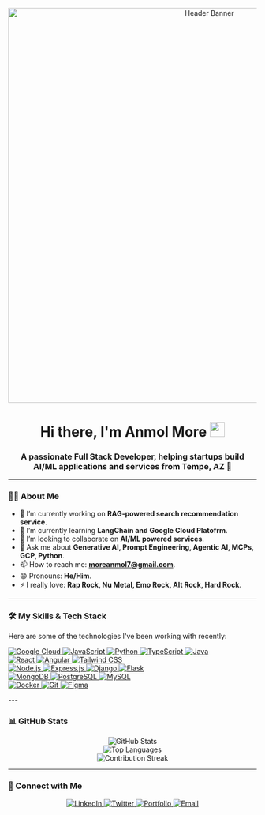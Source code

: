 <p align="center">
  <img src="[LINK_TO_YOUR_HEADER_IMAGE_OR_GIF]" alt="Header Banner" width="800"/>
</p>

<div id="header" align="center">
  <h1>
    Hi there, I'm Anmol More
    <img src="https://media.giphy.com/media/hvRJCLFzcasrR4ia7z/giphy.gif" width="30px"/>
  </h1>
  <h3>A passionate Full Stack Developer, helping startups build AI/ML applications and services from Tempe, AZ 📍</h3>
</div>

---

### 👨‍💻 About Me

- 🔭 I’m currently working on **RAG-powered search recommendation service**.
- 🌱 I’m currently learning **LangChain and Google Cloud Platofrm**.
- 👯 I’m looking to collaborate on **AI/ML powered services**.
- 💬 Ask me about **Generative AI, Prompt Engineering, Agentic AI, MCPs, GCP, Python**.
- 📫 How to reach me: **moreanmol7@gmail.com**.
- 😄 Pronouns: **He/Him**.
- ⚡ I really love: **Rap Rock, Nu Metal, Emo Rock, Alt Rock, Hard Rock**.

---

### 🛠️ My Skills & Tech Stack

Here are some of the technologies I've been working with recently:

<p align="left">
  <a href="https://cloud.google.com" target="_blank" rel="noreferrer">
    <img src="https://img.shields.io/badge/Google_Cloud-4285F4?style=for-the-badge&logo=google-cloud&logoColor=white" alt="Google Cloud"/>
  </a>
  <a href="https://developer.mozilla.org/en-US/docs/Web/JavaScript" target="_blank" rel="noreferrer">
    <img src="https://img.shields.io/badge/JavaScript-F7DF1E?style=for-the-badge&logo=javascript&logoColor=black" alt="JavaScript"/>
  </a>
  <a href="https://www.python.org" target="_blank" rel="noreferrer">
    <img src="https://img.shields.io/badge/Python-3776AB?style=for-the-badge&logo=python&logoColor=white" alt="Python"/>
  </a>
  <a href="https://www.typescriptlang.org/" target="_blank" rel="noreferrer">
    <img src="https://img.shields.io/badge/TypeScript-3178C6?style=for-the-badge&logo=typescript&logoColor=white" alt="TypeScript"/>
  </a>
  <a href="https://www.java.com" target="_blank" rel="noreferrer"> 
    <img src="https://img.shields.io/badge/Java-ED8B00?style=for-the-badge&logo=openjdk&logoColor=white" alt="Java"/>
  </a>
  
  <br/>
  
  <a href="https://reactjs.org/" target="_blank" rel="noreferrer"> 
    <img src="https://img.shields.io/badge/React-61DAFB?style=for-the-badge&logo=react&logoColor=black" alt="React"/>
  </a>
  <a href="https://angular.io/" target="_blank" rel="noreferrer">
    <img src="https://img.shields.io/badge/Angular-DD0031?style=for-the-badge&logo=angular&logoColor=white" alt="Angular"/>
  </a>
  <a href="https://tailwindcss.com/" target="_blank" rel="noreferrer">
    <img src="https://img.shields.io/badge/Tailwind_CSS-38B2AC?style=for-the-badge&logo=tailwind-css&logoColor=white" alt="Tailwind CSS"/>
  </a>

  <br/>
  
  <a href="https://nodejs.org" target="_blank" rel="noreferrer"> 
    <img src="https://img.shields.io/badge/Node.js-339933?style=for-the-badge&logo=node.js&logoColor=white" alt="Node.js"/>
  </a>
  <a href="https://expressjs.com" target="_blank" rel="noreferrer"> 
    <img src="https://img.shields.io/badge/Express.js-000000?style=for-the-badge&logo=express&logoColor=white" alt="Express.js"/>
  </a>
  <a href="https://www.djangoproject.com/" target="_blank" rel="noreferrer">
    <img src="https://img.shields.io/badge/Django-092E20?style=for-the-badge&logo=django&logoColor=white" alt="Django"/>
  </a>
  <a href="https://flask.palletsprojects.com/" target="_blank" rel="noreferrer">
    <img src="https://img.shields.io/badge/Flask-000000?style=for-the-badge&logo=flask&logoColor=white" alt="Flask"/>
  </a>

  <br/>
  
  <a href="https://www.mongodb.com/" target="_blank" rel="noreferrer">
    <img src="https://img.shields.io/badge/MongoDB-47A248?style=for-the-badge&logo=mongodb&logoColor=white" alt="MongoDB"/>
  </a>
  <a href="https://www.postgresql.org" target="_blank" rel="noreferrer">
    <img src="https://img.shields.io/badge/PostgreSQL-4169E1?style=for-the-badge&logo=postgresql&logoColor=white" alt="PostgreSQL"/>
  </a>
  <a href="https://www.mysql.com/" target="_blank" rel="noreferrer">
    <img src="https://img.shields.io/badge/MySQL-4479A1?style=for-the-badge&logo=mysql&logoColor=white" alt="MySQL"/>
  </a>
  
  <br/>

  <a href="https://www.docker.com/" target="_blank" rel="noreferrer">
    <img src="https://img.shields.io/badge/Docker-2496ED?style=for-the-badge&logo=docker&logoColor=white" alt="Docker"/>
  </a>
  <a href="https://git-scm.com/" target="_blank" rel="noreferrer">
    <img src="https://img.shields.io/badge/Git-F05032?style=for-the-badge&logo=git&logoColor=white" alt="Git"/>
  </a>
  <a href="https://www.figma.com/" target="_blank" rel="noreferrer">
    <img src="https://img.shields.io/badge/Figma-F24E1E?style=for-the-badge&logo=figma&logoColor=white" alt="Figma"/>
  </a>
</p>
---

### 📊 GitHub Stats

<p align="center">
  <img src="https://github-readme-stats.vercel.app/api?username=[your-github-username]&show_icons=true&theme=dracula&include_all_commits=true&count_private=true" alt="GitHub Stats"/>
  <br/>
  <img src="https://github-readme-stats.vercel.app/api/top-langs/?username=[your-github-username]&layout=compact&langs_count=8&theme=dracula" alt="Top Languages"/>
  <br/>
  <img src="https://github-readme-streak-stats.herokuapp.com/?user=[your-github-username]&theme=dracula" alt="Contribution Streak"/>
</p>

---

### 🤝 Connect with Me

<p align="center">
  <a href="https://www.linkedin.com/in/[your-linkedin-username]">
    <img src="https://img.shields.io/badge/LinkedIn-0A66C2?style=for-the-badge&logo=linkedin&logoColor=white" alt="LinkedIn"/>
  </a>
  <a href="https://twitter.com/[your-twitter-username]">
    <img src="https://img.shields.io/badge/Twitter-1DA1F2?style=for-the-badge&logo=twitter&logoColor=white" alt="Twitter"/>
  </a>
  <a href="[your-portfolio-website-link]">
    <img src="https://img.shields.io/badge/Portfolio-333333?style=for-the-badge&logo=react&logoColor=61DAFB" alt="Portfolio"/>
  </a>
  <a href="mailto:[your.email@example.com]">
    <img src="https://img.shields.io/badge/Email-D14836?style=for-the-badge&logo=gmail&logoColor=white" alt="Email"/>
  </a>
</p>
